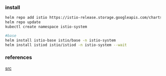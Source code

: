 ### install
```bash
helm repo add istio https://istio-release.storage.googleapis.com/charts
helm repo update
kubectl create namespace istio-system

#base
helm install istio-base istio/base -n istio-system
helm install istiod istio/istiod -n istio-system --wait
```

### references
[src](https://istio.io/latest/docs/setup/install/helm/)
